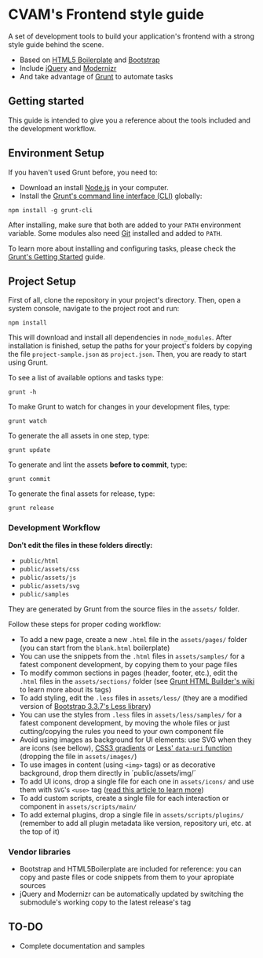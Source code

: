 CVAM's Frontend style guide
===========================

A set of development tools to build your application's frontend with a strong style guide behind the scene. 

* Based on [HTML5 Boilerplate](http://html5boilerplate.com/) and [Bootstrap](http://getbootstrap.com/)
* Include [jQuery](http://jquery.com/) and [Modernizr](http://modernizr.com/)
* And take advantage of [Grunt](http://gruntjs.com/) to automate tasks

## Getting started

This guide is intended to give you a reference about the tools included and the development workflow.

## Environment Setup

If you haven't used Grunt before, you need to:
* Download an install [Node.js](http://nodejs.org/download/) in your computer. 
* Install the [Grunt's command line interface (CLI)](http://gruntjs.com/getting-started#installing-the-cli) globally:
```
npm install -g grunt-cli
```

After installing, make sure that both are added to your `PATH` environment variable. Some modules also need [Git](http://git-scm.com/downloads) installed and added to `PATH`.

To learn more about installing and configuring tasks, please check the [Grunt's Getting Started](http://gruntjs.com/getting-started) guide. 

## Project Setup

First of all, clone the repository in your project's directory. Then, open a system console, navigate to the project root and run:

```
npm install
```

This will download and install all dependencies in `node_modules`. After installation is finished, setup the paths for your project's folders by copying the file `project-sample.json` as `project.json`. Then, you are ready to start using Grunt.

To see a list of available options and tasks type:
```
grunt -h
```

To make Grunt to watch for changes in your development files, type:
```
grunt watch
```

To generate the all assets in one step, type:
```
grunt update
```

To generate and lint the assets **before to commit**, type:
```
grunt commit
```

To generate the final assets for release, type:
```
grunt release
```

### Development Workflow

**Don't edit the files in these folders directly:** 
* `public/html`
* `public/assets/css`
* `public/assets/js`
* `public/assets/svg`
* `public/samples`

They are generated by Grunt from the source files in the `assets/` folder.

Follow these steps for proper coding workflow:

* To add a new page, create a new `.html` file in the `assets/pages/` folder (you can start from the `blank.html` boilerplate)
* You can use the snippets from the `.html` files in `assets/samples/` for a fatest component development, by copying them to your page files
* To modify common sections in pages (header, footer, etc.), edit the `.html` files in the `assets/sections/` folder (see [Grunt HTML Builder's wiki](https://github.com/spatools/grunt-html-build/wiki) to learn more about its tags)
* To add styling, edit the `.less` files in `assets/less/` (they are a modified version of [Bootstrap 3.3.7's Less library](http://getbootstrap.com/css/#less))
* You can use the styles from `.less` files in `assets/less/samples/` for a fatest component development, by moving the whole files or just cutting/copying the rules you need to your own component file
* Avoid using images as background for UI elements: use SVG when they are icons (see bellow), [CSS3 gradients](http://www.colorzilla.com/gradient-editor/) or [Less' `data-uri` function](http://lesscss.org/functions/#misc-functions-data-uri) (dropping the file in `assets/images/`)
* To use images in content (using `<img>` tags) or as decorative background, drop them directly in ´public/assets/img/´
* To add UI icons, drop a single file for each one in `assets/icons/` and use them with `SVG`'s `<use>` tag ([read this article to learn more](https://css-tricks.com/svg-sprites-use-better-icon-fonts/))
* To add custom scripts, create a single file for each interaction or component in `assets/scripts/main/`
* To add external plugins, drop a single file in `assets/scripts/plugins/` (remember to add all plugin metadata like version, repository uri, etc. at the top of it)

### Vendor libraries

* Bootstrap and HTML5Boilerplate are included for reference: you can copy and paste files or code snippets from them to your apropiate sources
* jQuery and Modernizr can be automatically updated by switching the submodule's working copy to the latest release's tag 

## TO-DO

* Complete documentation and samples